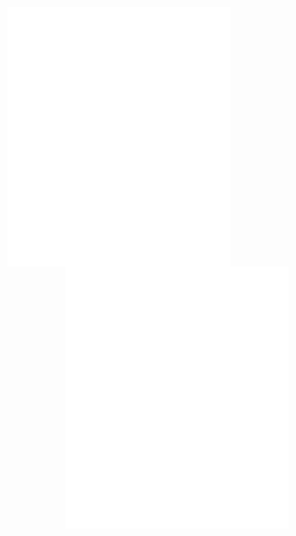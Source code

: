 <img alt="m" align="left" width="400px" src="https://raw.githubusercontent.com/nekomiao123/nekomiao123/main/github-metrics.svg">
<!-- <img alt="m" align="right" width="400px" src="https://raw.githubusercontent.com/nekomiao123/nekomiao123/main/metrics.plugin.activity.svg"> -->
<img alt="m" align="right" width="400px" src="https://raw.githubusercontent.com/nekomiao123/nekomiao123/main/metrics.additional.svg">

